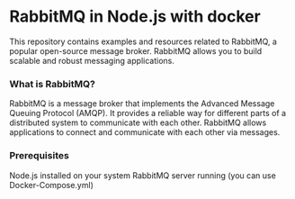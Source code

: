 # RabbitMQ in Node.js with docker #
This repository contains examples and resources related to RabbitMQ, a popular open-source message broker. RabbitMQ allows you to build scalable and robust messaging applications.

### What is RabbitMQ? ###
RabbitMQ is a message broker that implements the Advanced Message Queuing Protocol (AMQP). It provides a reliable way for different parts of a distributed system to communicate with each other. RabbitMQ allows applications to connect and communicate with each other via messages.

### Prerequisites ###
Node.js installed on your system
RabbitMQ server running (you can use Docker-Compose.yml)
